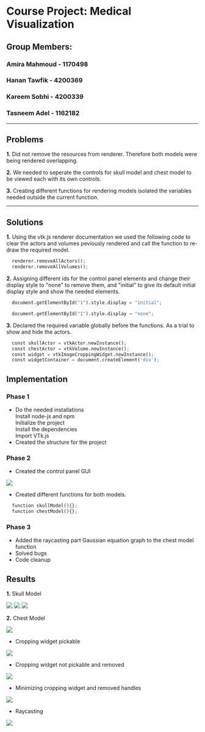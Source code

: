# **Course Project: Medical Visualization**
## Group Members:
### Amira Mahmoud - 1170498
### Hanan Tawfik - 4200369
### Kareem Sobhi - 4200339
### Tasneem Adel - 1162182

---
## **Problems**

**1.** Did not remove the resources from renderer. Therefore both models were being rendered overlapping.

**2.** We needed to seperate the controls for skull model and chest model to be viewed each with its own controls. 

**3.** Creating different functions for rendering models isolated the variables needed outside the current function.

---

## **Solutions**
**1.** Using the vtk.js renderer documentation we used the following code to clear the actors and volumes peviously rendered and call the function to re-draw the required model.

```py
  renderer.removeAllActors();
  renderer.removeAllVolumes();
```

**2.** Assigning different ids for the control panel elements and change their display style to "none" to remove them, and "initial" to give its default initial display style and show the needed elements.

```py
  document.getElementById("1").style.display = "initial";

  document.getElementById("1").style.display = "none";
```
**3.** Declared the required variable globally before the functions. As a trial to show and hide the actors.
```py
  const skullActor = vtkActor.newInstance();
  const chestActor = vtkVolume.newInstance();
  const widget = vtkImageCroppingWidget.newInstance();
  const widgetContainer = document.createElement('div');
```

## **Implementation**

### **Phase 1**

* Do the needed installations <br/>
  Install node-js and npm <br/>
  Initialize the project <br/>
  Install the dependencies <br/>
  Import VTk.js
* Created the structure for the project


### **Phase 2**

* Created the control panel GUI

![](GUI.png)

* Created different functions for both models.
```py
  function skullModel(){};
  function chestModel(){};
```

### **Phase 3**

* Added the raycasting part Gaussian equation graph to the chest model function
* Solved bugs
* Code cleanup

## **Results**

**1.** Skull Model

![](skull1.png)
![](skull2.png)
![](skull3.png)

**2.** Chest Model

![](chest1.png)

* Cropping widget pickable

![](chest3.png)

* Cropping widget not pickable and removed

![](chest2.png)

* Minimizing cropping widget and removed handles

![](chest4.png)

* Raycasting 

![](chest5.png)